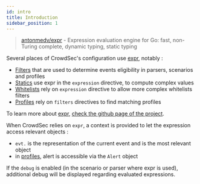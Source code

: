 ```yaml
---
id: intro
title: Introduction
sidebar_position: 1
---
```


> [antonmedv/expr](https://github.com/antonmedv/expr) - Expression evaluation engine for Go: fast, non-Turing complete, dynamic typing, static typing

Several places of CrowdSec's configuration use [expr](https://github.com/antonmedv/expr), notably :

 - [Filters](/log_processor/parsers/format.md#filter) that are used to determine events eligibility in parsers, scenarios and profiles
 - [Statics](/log_processor/parsers/format.md#statics) use expr in the `expression` directive, to compute complex values
 - [Whitelists](/log_processor/whitelist/introduction.md) rely on `expression` directive to allow more complex whitelists filters
 - [Profiles](/local_api/profiles/intro.md) rely on `filters` directives to find matching profiles 

To learn more about [expr](https://github.com/antonmedv/expr), [check the github page of the project](https://github.com/antonmedv/expr/blob/master/docs/Language-Definition.md).


When CrowdSec relies on `expr`, a context is provided to let the expression access relevant objects :

 - `evt.` is the representation of the current event and is the most relevant object
 - in [profiles](/local_api/profiles/intro.md), alert is accessible via the `Alert` object

If the `debug` is enabled (in the scenario or parser where expr is used), additional debug will be displayed regarding evaluated expressions.

